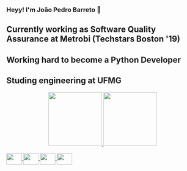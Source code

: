 ### Heyy! I'm João Pedro Barreto 👋
## Currently working as Software Quality Assurance at Metrobi (Techstars Boston '19) 
## Working hard to become a Python Developer
## Studing engineering at UFMG

<div align="center">
  <a href="https://github.com/barreto-jpedro">
  <img height="140em" src="https://github-readme-stats.vercel.app/api?username=barreto-jpedro&show_icons=true&theme=dracula&include_all_commits=true&count_private=true"/>
  <img height="140em" src="https://github-readme-stats.vercel.app/api/top-langs/?username=barreto-jpedro&layout=compact&langs_count=7&theme=dracula"/>
</div>
<div style="display: inline_block"><br>
<img align="center" height="30" width="40" src="https://cdn.jsdelivr.net/gh/devicons/devicon/icons/cplusplus/cplusplus-original.svg">
<img align="center" height="30" width="40" src="https://cdn.jsdelivr.net/gh/devicons/devicon/icons/c/c-original.svg">
<img align="center" height="30" width="40" src="https://cdn.jsdelivr.net/gh/devicons/devicon/icons/python/python-original.svg" />
<img align="center" height="30" width="40" src="https://cdn.jsdelivr.net/gh/devicons/devicon/icons/mysql/mysql-original-wordmark.svg" />
  
</div>

##

